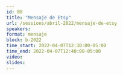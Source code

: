 ```yaml
---
id: B8
title: "Mensaje de Etsy"
url: /sessions/abril-2022/mensaje-de-etsy
speakers:
format: mensaje
block: b-2022
time_start: 2022-04-07T12:30:00-05:00
time_end: 2022-04-07T12:40:00-05:00
video:
slides:
---
```

